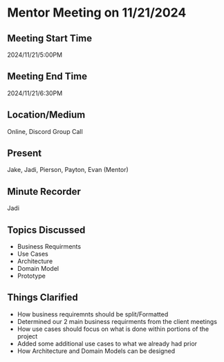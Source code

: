 # Mentor Meeting on 11/21/2024

## Meeting Start Time

2024/11/21/5:00PM

## Meeting End Time

2024/11/21/6:30PM

## Location/Medium

Online, Discord Group Call

## Present

Jake, Jadi, Pierson, Payton, Evan (Mentor)

## Minute Recorder

Jadi

## Topics Discussed

- Business Requirments
- Use Cases
- Architecture
- Domain Model
- Prototype


## Things Clarified

- How business requiremnts should be split/Formatted
- Determined our 2 main business requirments from the client meetings
- How use cases should focus on what is done within portions of the project
- Added some additional use cases to what we already had prior
- How Architecture and Domain Models can be designed 
